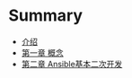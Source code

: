 # Summary

* [介绍](README.md)
* [第一章 概念](Content/1/chapter1.md)
* [第二章 Ansible基本二次开发](Content/2/chapter2.md)

